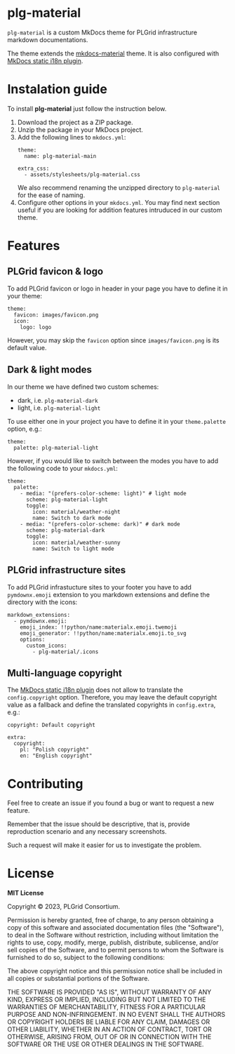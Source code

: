 # **plg-material**
`plg-material` is a custom MkDocs theme for PLGrid infrastructure markdown documentations.

The theme extends the [mkdocs-material](https://github.com/squidfunk/mkdocs-material) theme. It is also configured with [MkDocs static i18n plugin](https://github.com/ultrabug/mkdocs-static-i18n).

# **Instalation guide**
To install **plg-material** just follow the instruction below.

1. Download the project as a ZIP package.
2. Unzip the package in your MkDocs project.
3. Add the following lines to `mkdocs.yml`:
    ```
    theme:
      name: plg-material-main

    extra_css:
      - assets/stylesheets/plg-material.css
    ```
    We also recommend renaming the unzipped directory to `plg-material` for the ease of naming.
4. Configure other options in your `mkdocs.yml`. You may find next section useful if you are looking for addition features intruduced in our custom theme.

# **Features**
## **PLGrid favicon & logo**
To add PLGrid favicon or logo in header in your page you have to define it in your theme:
```
theme:
  favicon: images/favicon.png
  icon:
    logo: logo
```
However, you may skip the `favicon` option since `images/favicon.png` is its default value.

## **Dark & light modes**
In our theme we have defined two custom schemes:
- dark, i.e. `plg-material-dark`
- light, i.e. `plg-material-light`

To use either one in your project you have to define it in your `theme.palette` option, e.g.:
```
theme:
  palette: plg-material-light
```
However, if you would like to switch between the modes you have to add the following code to your `mkdocs.yml`:
```
theme:
  palette:
    - media: "(prefers-color-scheme: light)" # light mode
      scheme: plg-material-light
      toggle:
        icon: material/weather-night
        name: Switch to dark mode
    - media: "(prefers-color-scheme: dark)" # dark mode
      scheme: plg-material-dark
      toggle:
        icon: material/weather-sunny
        name: Switch to light mode
```

## **PLGrid infrastructure sites**
To add PLGrid infrastucture sites to your footer you have to add `pymdownx.emoji` extension to you markdown extensions and define the directory with the icons:
```
markdown_extensions:
  - pymdownx.emoji:
    emoji_index: !!python/name:materialx.emoji.twemoji
    emoji_generator: !!python/name:materialx.emoji.to_svg
    options:
      custom_icons:
        - plg-material/.icons
```

## **Multi-language copyright**
The [MkDocs static i18n plugin](https://github.com/ultrabug/mkdocs-static-i18n) does not allow to translate the `config.copyright` option. Therefore, you may leave the default copyright value as a fallback and define the translated copyrights in `config.extra`, e.g.:
```
copyright: Default copyright

extra:
  copyright:
    pl: "Polish copyright"
    en: "English copyright"
```

# **Contributing**
Feel free to create an issue if you found a bug or want to request a new feature.

Remember that the issue should be descriptive, that is, provide reproduction scenario and any necessary screenshots.

Such a request will make it easier for us to investigate the problem.

# **License**
**MIT License**

Copyright © 2023, PLGrid Consortium.

Permission is hereby granted, free of charge, to any person obtaining a copy of this software and associated documentation files (the "Software"), to deal in the Software without restriction, including without limitation the rights to use, copy, modify, merge, publish, distribute, sublicense, and/or sell copies of the Software, and to permit persons to whom the Software is furnished to do so, subject to the following conditions:

The above copyright notice and this permission notice shall be included in all copies or substantial portions of the Software.

THE SOFTWARE IS PROVIDED "AS IS", WITHOUT WARRANTY OF ANY KIND, EXPRESS OR IMPLIED, INCLUDING BUT NOT LIMITED TO THE WARRANTIES OF MERCHANTABILITY, FITNESS FOR A PARTICULAR PURPOSE AND NON-INFRINGEMENT. IN NO EVENT SHALL THE AUTHORS OR COPYRIGHT HOLDERS BE LIABLE FOR ANY CLAIM, DAMAGES OR OTHER LIABILITY, WHETHER IN AN ACTION OF CONTRACT, TORT OR OTHERWISE, ARISING FROM, OUT OF OR IN CONNECTION WITH THE SOFTWARE OR THE USE OR OTHER DEALINGS IN THE SOFTWARE.